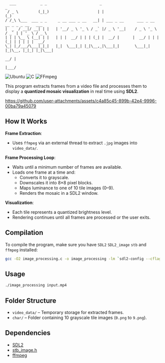 ```
  ___           _ _                        _                                _            
 / _ \         (_|_)                      | |                              (_)           
/ /_\ \___  ___ _ _     _ __ ___ _ __   __| | ___ _ __      ___ _ __   __ _ _ _ __   ___ 
|  _  / __|/ __| | |   | '__/ _ \ '_ \ / _` |/ _ \ '__|    / _ \ '_ \ / _` | | '_ \ / _ \
| | | \__ \ (__| | |   | | |  __/ | | | (_| |  __/ |      |  __/ | | | (_| | | | | |  __/
\_| |_/___/\___|_|_|   |_|  \___|_| |_|\__,_|\___|_|       \___|_| |_|\__, |_|_| |_|\___|
                                                                       __/ |             
                                                                      |___/              
```

![Ubuntu](https://img.shields.io/badge/Ubuntu-E95420?style=for-the-badge&logo=ubuntu&logoColor=white)
![C](https://img.shields.io/badge/c-%2300599C.svg?style=for-the-badge&logo=c&logoColor=white)
![FFmpeg](https://shields.io/badge/FFmpeg-%23171717.svg?logo=ffmpeg&style=for-the-badge&labelColor=171717&logoColor=5cb85c)

This program extracts frames from a video file and processes them to display a **quantized mosaic visualization** in real time using **SDL2**.


https://github.com/user-attachments/assets/c4a85c45-899b-42e4-9996-00ba79a45079


## How It Works

**Frame Extraction**:
   - Uses `ffmpeg` via an external thread to extract `.jpg` images into `video_data/`.

**Frame Processing Loop**:
   - Waits until a minimum number of frames are available.
   - Loads one frame at a time and:
     - Converts it to grayscale.
     - Downscales it into 8×8 pixel blocks.
     - Maps luminance to one of 10 tile images (0–9).
     - Renders the mosaic in a SDL2 window.

**Visualization**:
   - Each tile represents a quantized brightness level.
   - Rendering continues until all frames are processed or the user exits.

## Compilation

To compile the program, make sure you have `SDL2` `SDL2_image` `stb` and `ffmpeg` installed:

```bash
gcc -O2 image_processing.c -o image_processing -lm `sdl2-config --cflags --libs` -lSDL2_image
```

## Usage

```bash
./image_processing input.mp4
```

## Folder Structure

- `video_data/` – Temporary storage for extracted frames.
- `char/` – Folder containing 10 grayscale tile images (`0.png` to `9.png`).

## Dependencies

- [SDL2](https://www.libsdl.org/)
- [stb_image.h](https://github.com/nothings/stb) 
- [ffmpeg](https://ffmpeg.org/)
